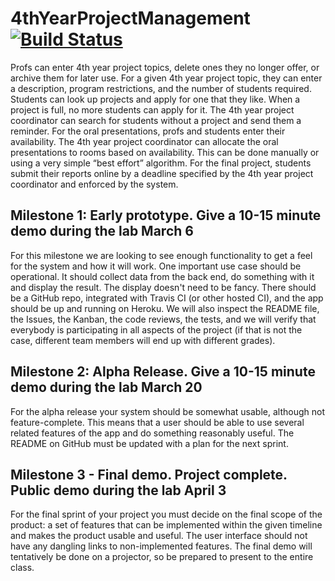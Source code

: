 # 4thYearProjectManagement                   [![Build Status](https://travis-ci.com/4806/4thYearProjectManagement.svg?token=us4qsxqi7zv1aRoJAiLW&branch=master)](https://travis-ci.com/4806/4thYearProjectManagement)

Profs can enter 4th year project topics, delete ones they no longer offer, or archive them for later use. For a given 4th year project topic, they can enter a description, program restrictions, and the number of students required. Students can look up projects and apply for one that they like. When a project is full, no more students can apply for it. The 4th year project coordinator can search for students without a project and send them a reminder. For the oral presentations, profs and students enter their availability. The 4th year project coordinator can allocate the oral presentations to rooms based on availability. This can be done manually or using a very simple “best effort” algorithm. For the final project, students submit their reports online by a deadline specified by the 4th year project coordinator and enforced by the system.


## Milestone 1: Early prototype. Give a 10-15 minute demo during the lab March 6
For this milestone we are looking to see enough functionality to get a feel for the system and how it will
work. One important use case should be operational. It should collect data from the back end, do
something with it and display the result. The display doesn't need to be fancy. There should be a GitHub
repo, integrated with Travis CI (or other hosted CI), and the app should be up and running on Heroku.
We will also inspect the README file, the Issues, the Kanban, the code reviews, the tests, and we will
verify that everybody is participating in all aspects of the project (if that is not the case, different team
members will end up with different grades).

## Milestone 2: Alpha Release. Give a 10-15 minute demo during the lab March 20
For the alpha release your system should be somewhat usable, although not feature-complete. This
means that a user should be able to use several related features of the app and do something reasonably
useful. The README on GitHub must be updated with a plan for the next sprint.

## Milestone 3 - Final demo. Project complete. Public demo during the lab April 3
For the final sprint of your project you must decide on the final scope of the product: a set of features
that can be implemented within the given timeline and makes the product usable and useful. The user
interface should not have any dangling links to non-implemented features.
The final demo will tentatively be done on a projector, so be prepared to present to the entire class.
